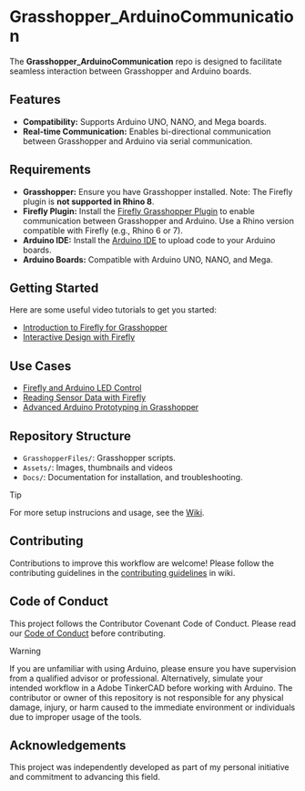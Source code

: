 # Grasshopper_ArduinoCommunication

The **Grasshopper_ArduinoCommunication** repo is designed to facilitate seamless interaction between Grasshopper and Arduino boards.

## Features
- **Compatibility:** Supports Arduino UNO, NANO, and Mega boards.
- **Real-time Communication:** Enables bi-directional communication between Grasshopper and Arduino via serial communication.

## Requirements
- **Grasshopper:** Ensure you have Grasshopper installed. Note: The Firefly plugin is **not supported in Rhino 8**.
- **Firefly Plugin:** Install the [Firefly Grasshopper Plugin](https://www.food4rhino.com/en/app/firefly) to enable communication between Grasshopper and Arduino. Use a Rhino version compatible with Firefly (e.g., Rhino 6 or 7).
- **Arduino IDE:** Install the [Arduino IDE](https://www.arduino.cc/en/software) to upload code to your Arduino boards.
- **Arduino Boards:** Compatible with Arduino UNO, NANO, and Mega.

## Getting Started
Here are some useful video tutorials to get you started:
- [Introduction to Firefly for Grasshopper](https://www.youtube.com/watch?v=a1fwyfkEHAg)
- [Interactive Design with Firefly](https://www.youtube.com/watch?v=4cGnw35fzzM)

## Use Cases
- [Firefly and Arduino LED Control](https://www.youtube.com/watch?v=TYRZSxwqlGg)
- [Reading Sensor Data with Firefly](https://www.youtube.com/watch?v=yyuM2p2UDsE)
- [Advanced Arduino Prototyping in Grasshopper](https://www.youtube.com/watch?v=RIMbaeGnDlI)

## Repository Structure
- `GrasshopperFiles/`: Grasshopper scripts.
- `Assets/`: Images, thumbnails and videos
- `Docs/`: Documentation for installation, and troubleshooting.

> [!TIP]
> For more setup instrucions and usage, see the [Wiki](https://github.com/LoyWeiWin/Grasshopper_ArduinoCommunication/wiki).

## Contributing
Contributions to improve this workflow are welcome! Please follow the contributing guidelines in the [contributing guidelines](https://github.com/LoyWeiWin/Grasshopper_ArduinoCommunication/wiki/05_Contributing-Guidelines) in wiki.

## Code of Conduct
This project follows the Contributor Covenant Code of Conduct. Please read our [Code of Conduct](https://github.com/LoyWeiWin/Grasshopper_ArduinoCommunication/blob/main/CODE_OF_CONDUCT.md) before contributing.

> [!WARNING]  
> If you are unfamiliar with using Arduino, please ensure you have supervision from a qualified advisor or professional. Alternatively, simulate your intended workflow in a Adobe TinkerCAD before working with Arduino.
> The contributor or owner of this repository is not responsible for any physical damage, injury, or harm caused to the immediate environment or individuals due to improper usage of the tools.

## Acknowledgements
This project was independently developed as part of my personal initiative and commitment to advancing this field.
